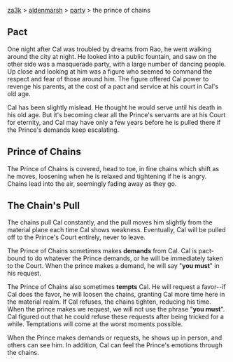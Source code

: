 [za3k](/) > [aldenmarsh](/aldenmarsh/) > [party](players1) > the prince of chains

## Pact

One night after Cal was troubled by dreams from Rao, he went walking around the city at night. He looked into a public fountain, and saw on the other side was a masquerade party, with a large number of dancing people. Up close and looking at him was a figure who seemed to command the respect and fear of those around him. The figure offered Cal power to revenge his parents, at the cost of a pact and service at his court in Cal's old age.

Cal has been slightly mislead. He thought he would serve until his death in his old age. But it's becoming clear all the Prince's servants are at his Court for eternity, and Cal may have only a few years before he is pulled there if the Prince's demands keep escalating.

## Prince of Chains

The Prince of Chains is covered, head to toe, in fine chains which shift as he moves, loosening when he is relaxed and tightening if he is angry. Chains lead into the air, seemingly fading away as they go.

## The Chain's Pull

The chains pull Cal constantly, and the pull moves him slightly from the material plane each time Cal shows weakness. Eventually, Cal will be pulled off to the Prince's Court entirely, never to leave.

The Prince of Chains sometimes makes **demands** from Cal. Cal is pact-bound to do whatever the Prince demands, or he will be immediately taken to the Court. When the prince makes a demand, he will say "**you must**" in his request.

The Prince of Chains also sometimes **tempts** Cal. He will request a favor--if Cal does the favor, he will loosen the chains, granting Cal more time here in the material realm. If Cal refuses, the chains tighten, reducing his time. When the prince makes we request, we will not use the phrase "**you must**". Cal figured out that he could refuse these requests after being tricked for a while. Temptations will come at the worst moments possible.

When the Prince makes demands or requests, he shows up in person, and others can see him. In addition, Cal can feel the Prince's emotions through the chains.
